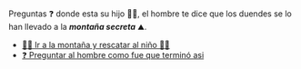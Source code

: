 Preguntas ❓ donde esta su hijo 👦🏻, el hombre te dice que los duendes se lo han llevado a la **_montaña secreta_** ⛰️.

- [🦸‍♂️ Ir a la montaña y rescatar al niño 👦🏻](../4/2.md)
- [❓ Preguntar al hombre como fue que terminó asi](1-BAB.md)
